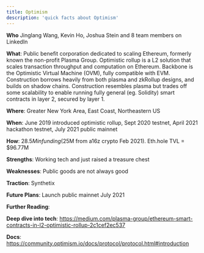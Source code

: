 ```yaml
---
title: Optimism
description: 'quick facts about Optimism'
---
```


**Who** Jinglang Wang, Kevin Ho, Joshua Stein and 8 team members on LinkedIn

**What**: Public benefit corporation dedicated to scaling Ethereum, formerly known the non-profit Plasma Group. Optimistic rollup is a L2 solution that scales transaction throughput and computation on Ethereum. Backbone is the Optimistic Virtual Machine (OVM), fully compatible with EVM. Construction borrows heavily from both plasma and zkRollup designs, and builds on shadow chains. Construction resembles plasma but trades off some scalability to enable running fully general (eg. Solidity) smart contracts in layer 2, secured by layer 1.

**Where**: Greater New York Area, East Coast, Northeastern US

**When**: June 2019 introduced optimistic rollup, Sept 2020 testnet, April 2021 hackathon testnet, July 2021 public mainnet

**How**: $28.5M in funding ($25M from a16z crypto Feb 2021).
Eth.hole TVL = $96.77M

**Strengths**: Working tech and just raised a treasure chest

**Weaknesses**: Public goods are not always good

**Traction**: Synthetix 

**Future Plans**: Launch public mainnet July 2021

**Further Reading**: 

**Deep dive into tech**: https://medium.com/plasma-group/ethereum-smart-contracts-in-l2-optimistic-rollup-2c1cef2ec537

**Docs**: https://community.optimism.io/docs/protocol/protocol.html#introduction
